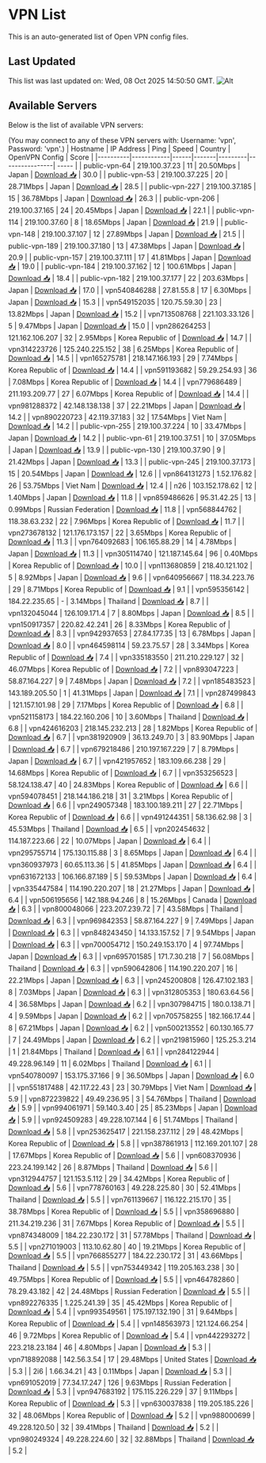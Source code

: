 # VPN List

This is an auto-generated list of Open VPN config files.

## Last Updated

This list was last updated on: Wed, 08 Oct 2025 14:50:50 GMT.
![Alt](https://repobeats.axiom.co/api/embed/186b98318ef1479477931607c1ad7d823f12451f.svg "Repobeats analytics image")

## Available Servers

Below is the list of available VPN servers:

(You may connect to any of these VPN servers with: Username: 'vpn', Password: 'vpn'.)
| Hostname | IP Address | Ping | Speed | Country | OpenVPN Config | Score |
|----------|------------|------|-------|---------|----------------| ----- |
| public-vpn-64 | 219.100.37.23 | 11 | 20.50Mbps | Japan | [Download 📥](./configs/server_0_JP.ovpn) | 30.0 |
| public-vpn-53 | 219.100.37.225 | 20 | 28.71Mbps | Japan | [Download 📥](./configs/server_1_JP.ovpn) | 28.5 |
| public-vpn-227 | 219.100.37.185 | 15 | 36.78Mbps | Japan | [Download 📥](./configs/server_2_JP.ovpn) | 26.3 |
| public-vpn-206 | 219.100.37.165 | 24 | 20.45Mbps | Japan | [Download 📥](./configs/server_3_JP.ovpn) | 22.1 |
| public-vpn-114 | 219.100.37.60 | 8 | 18.65Mbps | Japan | [Download 📥](./configs/server_4_JP.ovpn) | 21.9 |
| public-vpn-148 | 219.100.37.107 | 12 | 27.89Mbps | Japan | [Download 📥](./configs/server_5_JP.ovpn) | 21.5 |
| public-vpn-189 | 219.100.37.180 | 13 | 47.38Mbps | Japan | [Download 📥](./configs/server_6_JP.ovpn) | 20.9 |
| public-vpn-157 | 219.100.37.111 | 17 | 41.81Mbps | Japan | [Download 📥](./configs/server_7_JP.ovpn) | 19.0 |
| public-vpn-184 | 219.100.37.162 | 12 | 100.61Mbps | Japan | [Download 📥](./configs/server_8_JP.ovpn) | 18.4 |
| public-vpn-182 | 219.100.37.177 | 22 | 203.63Mbps | Japan | [Download 📥](./configs/server_9_JP.ovpn) | 17.0 |
| vpn540846288 | 27.81.55.8 | 17 | 6.30Mbps | Japan | [Download 📥](./configs/server_10_JP.ovpn) | 15.3 |
| vpn549152035 | 120.75.59.30 | 23 | 13.82Mbps | Japan | [Download 📥](./configs/server_11_JP.ovpn) | 15.2 |
| vpn713508768 | 221.103.33.126 | 5 | 9.47Mbps | Japan | [Download 📥](./configs/server_12_JP.ovpn) | 15.0 |
| vpn286264253 | 121.162.106.207 | 32 | 2.95Mbps | Korea Republic of | [Download 📥](./configs/server_13_KR.ovpn) | 14.7 |
| vpn314223726 | 125.240.225.152 | 38 | 6.25Mbps | Korea Republic of | [Download 📥](./configs/server_14_KR.ovpn) | 14.5 |
| vpn165275781 | 218.147.166.193 | 29 | 7.74Mbps | Korea Republic of | [Download 📥](./configs/server_15_KR.ovpn) | 14.4 |
| vpn591193682 | 59.29.254.93 | 36 | 7.08Mbps | Korea Republic of | [Download 📥](./configs/server_16_KR.ovpn) | 14.4 |
| vpn779686489 | 211.193.209.77 | 27 | 6.07Mbps | Korea Republic of | [Download 📥](./configs/server_17_KR.ovpn) | 14.4 |
| vpn981288372 | 42.148.138.138 | 37 | 22.21Mbps | Japan | [Download 📥](./configs/server_18_JP.ovpn) | 14.2 |
| vpn890220723 | 42.119.37.183 | 32 | 17.54Mbps | Viet Nam | [Download 📥](./configs/server_19_VN.ovpn) | 14.2 |
| public-vpn-255 | 219.100.37.224 | 10 | 33.47Mbps | Japan | [Download 📥](./configs/server_20_JP.ovpn) | 14.2 |
| public-vpn-61 | 219.100.37.51 | 10 | 37.05Mbps | Japan | [Download 📥](./configs/server_21_JP.ovpn) | 13.9 |
| public-vpn-130 | 219.100.37.90 | 9 | 21.42Mbps | Japan | [Download 📥](./configs/server_22_JP.ovpn) | 13.3 |
| public-vpn-245 | 219.100.37.173 | 15 | 20.54Mbps | Japan | [Download 📥](./configs/server_23_JP.ovpn) | 12.6 |
| vpn864131273 | 1.52.176.82 | 26 | 53.75Mbps | Viet Nam | [Download 📥](./configs/server_24_VN.ovpn) | 12.4 |
| n26 | 103.152.178.62 | 12 | 1.40Mbps | Japan | [Download 📥](./configs/server_25_JP.ovpn) | 11.8 |
| vpn859486626 | 95.31.42.25 | 13 | 0.99Mbps | Russian Federation | [Download 📥](./configs/server_26_RU.ovpn) | 11.8 |
| vpn568844762 | 118.38.63.232 | 22 | 7.96Mbps | Korea Republic of | [Download 📥](./configs/server_27_KR.ovpn) | 11.7 |
| vpn273678132 | 121.176.173.157 | 22 | 3.65Mbps | Korea Republic of | [Download 📥](./configs/server_28_KR.ovpn) | 11.3 |
| vpn764092683 | 106.165.88.29 | 14 | 4.78Mbps | Japan | [Download 📥](./configs/server_29_JP.ovpn) | 11.3 |
| vpn305114740 | 121.187.145.64 | 96 | 0.40Mbps | Korea Republic of | [Download 📥](./configs/server_30_KR.ovpn) | 10.0 |
| vpn113680859 | 218.40.121.102 | 5 | 8.92Mbps | Japan | [Download 📥](./configs/server_31_JP.ovpn) | 9.6 |
| vpn640956667 | 118.34.223.76 | 29 | 8.71Mbps | Korea Republic of | [Download 📥](./configs/server_32_KR.ovpn) | 9.1 |
| vpn595356142 | 184.22.235.65 | - | 3.14Mbps | Thailand | [Download 📥](./configs/server_33_TH.ovpn) | 8.7 |
| vpn132045044 | 126.109.171.4 | 7 | 8.80Mbps | Japan | [Download 📥](./configs/server_34_JP.ovpn) | 8.5 |
| vpn150917357 | 220.82.42.241 | 26 | 8.33Mbps | Korea Republic of | [Download 📥](./configs/server_35_KR.ovpn) | 8.3 |
| vpn942937653 | 27.84.177.35 | 13 | 6.78Mbps | Japan | [Download 📥](./configs/server_36_JP.ovpn) | 8.0 |
| vpn464598114 | 59.23.75.57 | 28 | 3.34Mbps | Korea Republic of | [Download 📥](./configs/server_37_KR.ovpn) | 7.4 |
| vpn335183550 | 211.210.229.127 | 32 | 46.07Mbps | Korea Republic of | [Download 📥](./configs/server_38_KR.ovpn) | 7.2 |
| vpn893047223 | 58.87.164.227 | 9 | 7.48Mbps | Japan | [Download 📥](./configs/server_39_JP.ovpn) | 7.2 |
| vpn185483523 | 143.189.205.50 | 1 | 41.31Mbps | Japan | [Download 📥](./configs/server_40_JP.ovpn) | 7.1 |
| vpn287499843 | 121.157.101.98 | 29 | 7.17Mbps | Korea Republic of | [Download 📥](./configs/server_41_KR.ovpn) | 6.8 |
| vpn521158173 | 184.22.160.206 | 10 | 3.60Mbps | Thailand | [Download 📥](./configs/server_42_TH.ovpn) | 6.8 |
| vpn424616203 | 218.145.232.213 | 28 | 1.82Mbps | Korea Republic of | [Download 📥](./configs/server_43_KR.ovpn) | 6.7 |
| vpn381920909 | 36.13.249.70 | 3 | 83.90Mbps | Japan | [Download 📥](./configs/server_44_JP.ovpn) | 6.7 |
| vpn679218486 | 210.197.167.229 | 7 | 8.79Mbps | Japan | [Download 📥](./configs/server_45_JP.ovpn) | 6.7 |
| vpn421957652 | 183.109.66.238 | 29 | 14.68Mbps | Korea Republic of | [Download 📥](./configs/server_46_KR.ovpn) | 6.7 |
| vpn353256523 | 58.124.138.47 | 40 | 24.83Mbps | Korea Republic of | [Download 📥](./configs/server_47_KR.ovpn) | 6.6 |
| vpn594078451 | 218.144.186.218 | 31 | 3.21Mbps | Korea Republic of | [Download 📥](./configs/server_48_KR.ovpn) | 6.6 |
| vpn249057348 | 183.100.189.211 | 27 | 22.71Mbps | Korea Republic of | [Download 📥](./configs/server_49_KR.ovpn) | 6.6 |
| vpn491244351 | 58.136.62.98 | 3 | 45.53Mbps | Thailand | [Download 📥](./configs/server_50_TH.ovpn) | 6.5 |
| vpn202454632 | 114.187.223.66 | 22 | 10.07Mbps | Japan | [Download 📥](./configs/server_51_JP.ovpn) | 6.4 |
| vpn295755714 | 175.130.115.88 | 3 | 8.65Mbps | Japan | [Download 📥](./configs/server_52_JP.ovpn) | 6.4 |
| vpn360937973 | 60.65.113.36 | 5 | 41.85Mbps | Japan | [Download 📥](./configs/server_53_JP.ovpn) | 6.4 |
| vpn631672133 | 106.166.87.189 | 5 | 59.53Mbps | Japan | [Download 📥](./configs/server_54_JP.ovpn) | 6.4 |
| vpn335447584 | 114.190.220.207 | 18 | 21.27Mbps | Japan | [Download 📥](./configs/server_55_JP.ovpn) | 6.4 |
| vpn506195656 | 142.188.94.246 | 8 | 15.26Mbps | Canada | [Download 📥](./configs/server_56_CA.ovpn) | 6.3 |
| vpn800048066 | 223.207.239.72 | 7 | 43.58Mbps | Thailand | [Download 📥](./configs/server_57_TH.ovpn) | 6.3 |
| vpn969842353 | 58.87.164.227 | 9 | 7.49Mbps | Japan | [Download 📥](./configs/server_58_JP.ovpn) | 6.3 |
| vpn848243450 | 14.133.157.52 | 7 | 9.54Mbps | Japan | [Download 📥](./configs/server_59_JP.ovpn) | 6.3 |
| vpn700054712 | 150.249.153.170 | 4 | 97.74Mbps | Japan | [Download 📥](./configs/server_60_JP.ovpn) | 6.3 |
| vpn695701585 | 171.7.30.218 | 7 | 56.08Mbps | Thailand | [Download 📥](./configs/server_61_TH.ovpn) | 6.3 |
| vpn590642806 | 114.190.220.207 | 16 | 22.21Mbps | Japan | [Download 📥](./configs/server_62_JP.ovpn) | 6.3 |
| vpn245200808 | 126.47.102.183 | 8 | 7.03Mbps | Japan | [Download 📥](./configs/server_63_JP.ovpn) | 6.3 |
| vpn312805353 | 180.63.64.56 | 4 | 36.58Mbps | Japan | [Download 📥](./configs/server_64_JP.ovpn) | 6.2 |
| vpn307984715 | 180.0.138.71 | 4 | 9.59Mbps | Japan | [Download 📥](./configs/server_65_JP.ovpn) | 6.2 |
| vpn705758255 | 182.166.17.44 | 8 | 67.21Mbps | Japan | [Download 📥](./configs/server_66_JP.ovpn) | 6.2 |
| vpn500213552 | 60.130.165.77 | 7 | 24.49Mbps | Japan | [Download 📥](./configs/server_67_JP.ovpn) | 6.2 |
| vpn219815960 | 125.25.3.214 | 1 | 21.84Mbps | Thailand | [Download 📥](./configs/server_68_TH.ovpn) | 6.1 |
| vpn284122944 | 49.228.96.149 | 11 | 6.02Mbps | Thailand | [Download 📥](./configs/server_69_TH.ovpn) | 6.1 |
| vpn540780097 | 153.175.37.166 | 9 | 36.50Mbps | Japan | [Download 📥](./configs/server_70_JP.ovpn) | 6.0 |
| vpn551817488 | 42.117.22.43 | 23 | 30.79Mbps | Viet Nam | [Download 📥](./configs/server_71_VN.ovpn) | 5.9 |
| vpn872239822 | 49.49.236.95 | 3 | 54.76Mbps | Thailand | [Download 📥](./configs/server_72_TH.ovpn) | 5.9 |
| vpn994061971 | 59.140.3.40 | 25 | 85.23Mbps | Japan | [Download 📥](./configs/server_73_JP.ovpn) | 5.9 |
| vpn924509283 | 49.228.107.144 | 6 | 51.74Mbps | Thailand | [Download 📥](./configs/server_74_TH.ovpn) | 5.8 |
| vpn253625417 | 221.158.237.112 | 29 | 48.42Mbps | Korea Republic of | [Download 📥](./configs/server_75_KR.ovpn) | 5.8 |
| vpn387861913 | 112.169.201.107 | 28 | 17.67Mbps | Korea Republic of | [Download 📥](./configs/server_76_KR.ovpn) | 5.6 |
| vpn608370936 | 223.24.199.142 | 26 | 8.87Mbps | Thailand | [Download 📥](./configs/server_77_TH.ovpn) | 5.6 |
| vpn312944757 | 121.153.5.112 | 29 | 34.42Mbps | Korea Republic of | [Download 📥](./configs/server_78_KR.ovpn) | 5.6 |
| vpn778760163 | 49.228.225.80 | 30 | 52.41Mbps | Thailand | [Download 📥](./configs/server_79_TH.ovpn) | 5.5 |
| vpn761139667 | 116.122.215.170 | 35 | 38.78Mbps | Korea Republic of | [Download 📥](./configs/server_80_KR.ovpn) | 5.5 |
| vpn358696880 | 211.34.219.236 | 31 | 7.67Mbps | Korea Republic of | [Download 📥](./configs/server_81_KR.ovpn) | 5.5 |
| vpn874348009 | 184.22.230.172 | 31 | 57.78Mbps | Thailand | [Download 📥](./configs/server_82_TH.ovpn) | 5.5 |
| vpn271019003 | 113.10.62.80 | 40 | 19.21Mbps | Korea Republic of | [Download 📥](./configs/server_83_KR.ovpn) | 5.5 |
| vpn766855277 | 184.22.230.172 | 31 | 43.66Mbps | Thailand | [Download 📥](./configs/server_84_TH.ovpn) | 5.5 |
| vpn753449342 | 119.205.163.238 | 30 | 49.75Mbps | Korea Republic of | [Download 📥](./configs/server_85_KR.ovpn) | 5.5 |
| vpn464782860 | 78.29.43.182 | 42 | 24.48Mbps | Russian Federation | [Download 📥](./configs/server_86_RU.ovpn) | 5.5 |
| vpn892276335 | 1.225.241.39 | 35 | 45.42Mbps | Korea Republic of | [Download 📥](./configs/server_87_KR.ovpn) | 5.4 |
| vpn993549561 | 175.197.132.190 | 31 | 9.64Mbps | Korea Republic of | [Download 📥](./configs/server_88_KR.ovpn) | 5.4 |
| vpn148563973 | 121.124.66.254 | 46 | 9.72Mbps | Korea Republic of | [Download 📥](./configs/server_89_KR.ovpn) | 5.4 |
| vpn442293272 | 223.218.23.184 | 46 | 4.80Mbps | Japan | [Download 📥](./configs/server_90_JP.ovpn) | 5.3 |
| vpn718892088 | 142.56.3.54 | 17 | 29.48Mbps | United States | [Download 📥](./configs/server_91_US.ovpn) | 5.3 |
| 2i6 | 1.66.34.21 | 43 | 0.11Mbps | Japan | [Download 📥](./configs/server_92_JP.ovpn) | 5.3 |
| vpn691052019 | 77.34.17.247 | 126 | 9.63Mbps | Russian Federation | [Download 📥](./configs/server_93_RU.ovpn) | 5.3 |
| vpn947683192 | 175.115.226.229 | 37 | 9.11Mbps | Korea Republic of | [Download 📥](./configs/server_94_KR.ovpn) | 5.3 |
| vpn630037838 | 119.205.185.226 | 32 | 48.06Mbps | Korea Republic of | [Download 📥](./configs/server_95_KR.ovpn) | 5.2 |
| vpn988000699 | 49.228.120.50 | 32 | 39.41Mbps | Thailand | [Download 📥](./configs/server_96_TH.ovpn) | 5.2 |
| vpn980249324 | 49.228.224.60 | 32 | 32.88Mbps | Thailand | [Download 📥](./configs/server_97_TH.ovpn) | 5.2 |
